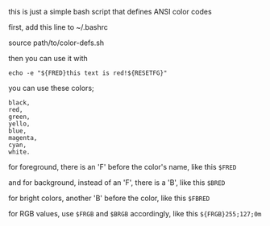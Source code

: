 this is just a simple bash script that defines ANSI color codes

first, add this line to ~/.bashrc

source path/to/color-defs.sh

then you can use it with

```
echo -e "${FRED}this text is red!${RESETFG}"
```

you can use these colors;

```
black,
red,
green,
yello,
blue,
magenta,
cyan,
white.
```

for foreground, there is an 'F' before the color's name, like this `$FRED`

and for background, instead of an 'F', there is a 'B', like this `$BRED`

for bright colors, another 'B' before the color, like this `$FBRED`

for RGB values, use `$FRGB` and `$BRGB` accordingly, like this `${FRGB}255;127;0m`
